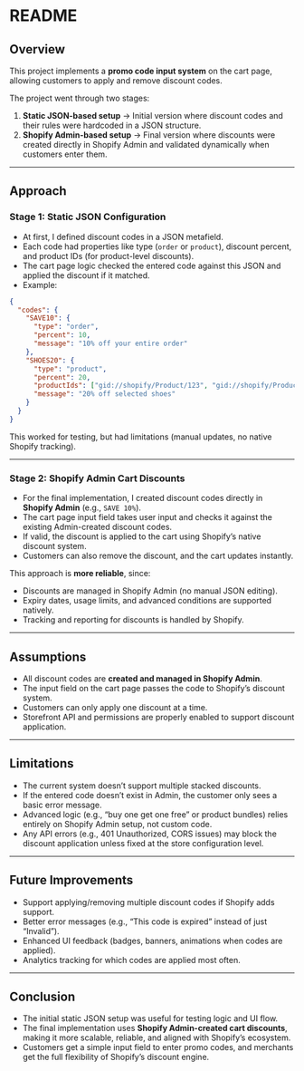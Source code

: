 # README  

## Overview  
This project implements a **promo code input system** on the cart page, allowing customers to apply and remove discount codes.  

The project went through two stages:  
1. **Static JSON-based setup** → Initial version where discount codes and their rules were hardcoded in a JSON structure.  
2. **Shopify Admin-based setup** → Final version where discounts were created directly in Shopify Admin and validated dynamically when customers enter them.  

---

## Approach  

### Stage 1: Static JSON Configuration  
- At first, I defined discount codes in a JSON metafield.  
- Each code had properties like type (`order` or `product`), discount percent, and product IDs (for product-level discounts).  
- The cart page logic checked the entered code against this JSON and applied the discount if it matched.  
- Example:  

```json
{
  "codes": {
    "SAVE10": { 
      "type": "order", 
      "percent": 10, 
      "message": "10% off your entire order" 
    },
    "SHOES20": {
      "type": "product",
      "percent": 20,
      "productIds": ["gid://shopify/Product/123", "gid://shopify/Product/456"],
      "message": "20% off selected shoes"
    }
  }
}
```  

This worked for testing, but had limitations (manual updates, no native Shopify tracking).  

---

### Stage 2: Shopify Admin Cart Discounts  
- For the final implementation, I created discount codes directly in **Shopify Admin** (e.g., `SAVE 10%`).  
- The cart page input field takes user input and checks it against the existing Admin-created discount codes.  
- If valid, the discount is applied to the cart using Shopify’s native discount system.  
- Customers can also remove the discount, and the cart updates instantly.  

This approach is **more reliable**, since:  
- Discounts are managed in Shopify Admin (no manual JSON editing).  
- Expiry dates, usage limits, and advanced conditions are supported natively.  
- Tracking and reporting for discounts is handled by Shopify.  

---

## Assumptions  
- All discount codes are **created and managed in Shopify Admin**.  
- The input field on the cart page passes the code to Shopify’s discount system.  
- Customers can only apply one discount at a time.  
- Storefront API and permissions are properly enabled to support discount application.  

---

## Limitations  
- The current system doesn’t support multiple stacked discounts.  
- If the entered code doesn’t exist in Admin, the customer only sees a basic error message.  
- Advanced logic (e.g., “buy one get one free” or product bundles) relies entirely on Shopify Admin setup, not custom code.  
- Any API errors (e.g., 401 Unauthorized, CORS issues) may block the discount application unless fixed at the store configuration level.  

---

## Future Improvements  
- Support applying/removing multiple discount codes if Shopify adds support.  
- Better error messages (e.g., “This code is expired” instead of just “Invalid”).  
- Enhanced UI feedback (badges, banners, animations when codes are applied).  
- Analytics tracking for which codes are applied most often.  

---

## Conclusion  
- The initial static JSON setup was useful for testing logic and UI flow.  
- The final implementation uses **Shopify Admin-created cart discounts**, making it more scalable, reliable, and aligned with Shopify’s ecosystem.  
- Customers get a simple input field to enter promo codes, and merchants get the full flexibility of Shopify’s discount engine.  
